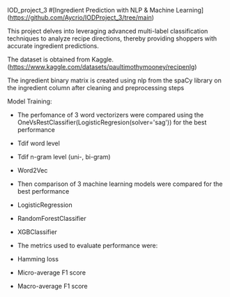 IOD_project_3 
#[Ingredient Prediction with NLP & Machine Learning] (https://github.com/Aycrio/IODProject_3/tree/main)

This project delves into leveraging advanced multi-label classification techniques to analyze recipe directions, thereby providing shoppers with accurate ingredient predictions.

The dataset is obtained from Kaggle. (https://www.kaggle.com/datasets/paultimothymooney/recipenlg)

The ingredient binary matrix is created using nlp from the spaCy library on the ingredient column after cleaning and preprocessing steps

Model Training:
* The perfomance of 3 word vectorizers were compared using the OneVsRestClassifier(LogisticRegresion(solver='sag')) for the best performance
*   Tdif word level
*   Tdif n-gram level (uni-, bi-gram)
*   Word2Vec

* Then comparison of 3 machine learning models were compared for the best performance
*   LogisticRegression
*   RandomForestClassifier
*   XGBClassifier

* The metrics used to evaluate performance were:
*   Hamming loss
*   Micro-average F1 score
*   Macro-average F1 score
